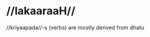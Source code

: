 # //lakaaraaH//

//kriyaapada//-s (verbs) are mostly derived from dhatu
<!--stackedit_data:
eyJoaXN0b3J5IjpbLTI3MjgwMzI2NiwtMTExNzc5ODg5MV19
-->
